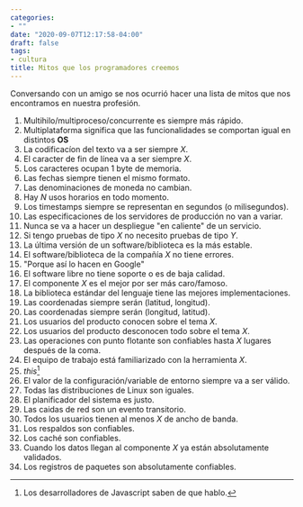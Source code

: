 ```yaml
---
categories:
- ""
date: "2020-09-07T12:17:58-04:00"
draft: false
tags:
- cultura
title: Mitos que los programadores creemos
---
```


Conversando con un amigo se nos ocurrió hacer una lista de mitos que
nos encontramos en nuestra profesión.


1. Multihilo/multiproceso/concurrente es siempre más rápido.
2. Multiplataforma significa que las funcionalidades se comportan
   igual en distintos **OS**
3. La codificacíon del texto va a ser siempre *X*.
4. El caracter de fin de línea va a ser siempre *X*.
5. Los caracteres ocupan 1 byte de memoria.
6. Las fechas siempre tienen el mismo formato.
7. Las denominaciones de moneda no cambian.
8. Hay *N* usos horarios en todo momento.
9. Los timestamps siempre se representan en segundos (o milisegundos).
10. Las especificaciones de los servidores de producción no van a variar.
11. Nunca se va a hacer un despliegue "en caliente" de un servicio.
12. Si tengo pruebas de tipo *X* no necesito pruebas de tipo *Y*.
13. La última versión de un software/biblioteca es la más estable.
14. El software/biblioteca de la compañía  *X* no tiene errores.
15. "Porque así lo hacen en Google"
16. El software libre no tiene soporte o es de baja calidad.
17. El componente *X* es el mejor por ser más caro/famoso.
18. La biblioteca estándar del lenguaje tiene las mejores implementaciones.
19. Las coordenadas siempre serán (latitud, longitud).
20. Las coordenadas siempre serán (longitud, latitud).
21. Los usuarios del producto conocen sobre el tema *X*.
22. Los usuarios del producto desconocen todo sobre el tema *X*.
23. Las operaciones con punto flotante son confiables hasta *X*
    lugares después de la coma.
24. El equipo de trabajo está familiarizado con la herramienta *X*.
25. *this*[^1]
26. El valor de la configuración/variable de entorno siempre va a ser
    válido.
27. Todas las distribuciones de Linux son iguales.
28. El planificador del sistema es justo.
29. Las caidas de red son un evento transitorio.
30. Todos los usuarios tienen al menos *X* de ancho de banda.
31. Los respaldos son confiables.
32. Los caché son confiables.
33. Cuando los datos llegan al componente *X* ya están absolutamente
    validados.
34. Los registros de paquetes son absolutamente confiables.


[^1]: Los desarrolladores de Javascript saben de que hablo.
